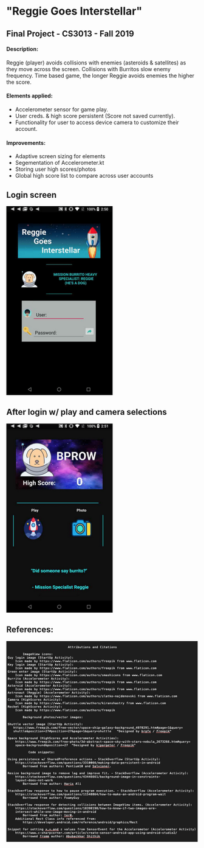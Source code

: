 # "Reggie Goes Interstellar"  
## Final Project - CS3013 - Fall 2019
#### Description: 

Reggie (player) avoids collisions with enemies (asteroids & satellites) as they move across the screen. Collisions with Burritos slow enemy frequency. Time based game, the longer Reggie avoids enemies the higher the score.  

#### Elements applied:  
* Accelerometer sensor for game play.
* User creds. & high score persistent (Score not saved currently).
* Functionality for user to access device camera to customize their account.

#### Improvements:  
 * Adaptive screen sizing for elements
 * Segementation of Accelerometer.kt
 * Storing user high scores/photos
 * Global high score list to compare across user accounts

## **Login screen**  


![login1](screen/login1.png)  

## **After login w/ play and camera selections**  


![highscore1](screen/highscore1.png)  
  

## References:

![sources1](screen/sources1.png)  
